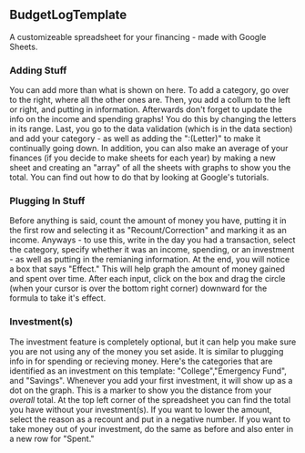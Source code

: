 ## BudgetLogTemplate
A customizeable spreadsheet for your financing - made with Google Sheets.

### Adding Stuff
You can add more than what is shown on here. To add a category, go over to the right, where all the other ones are. Then, you add a collum to the left or right, and putting in information. Afterwards don't forget to update the info on the income and spending graphs! You do this by changing the letters in its range. Last, you go to the data validation (which is in the data section) and add your category - as well as adding the ":(Letter)" to make it continually going down. In addition, you can also make an average of your finances (if you decide to make sheets for each year) by making a new sheet and creating an "array" of all the sheets with graphs to show you the total. You can find out how to do that by looking at Google's tutorials.

### Plugging In Stuff
Before anything is said, count the amount of money you have, putting it in the first row and selecting it as "Recount/Correction" and marking it as an income. Anyways - to use this, write in the day you had a transaction, select the category, specify whether it was an income, spending, or an investment - as well as putting in the remianing information. At the end, you will notice a box that says "Effect." This will help graph the amount of money gained and spent over time. After each input, click on the box and drag the circle (when your cursor is over the bottom right corner) downward for the formula to take it's effect.

### Investment(s)
The investment feature is completely optional, but it can help you make sure you are not using any of the money you set aside. It is similar to plugging info in for spending or recieving money. Here's the categories that are identified as an investment on this template: "College","Emergency Fund", and "Savings". Whenever you add your first investment, it will show up as a dot on the graph. This is a marker to show you the distance from your *overall* total. At the top left corner of the spreadsheet you can find the total you have without your investment(s). If you want to lower the amount, select the reason as a recount and put in a negative number. If you want to take money out of your investment, do the same as before and also enter in a new row for "Spent."
